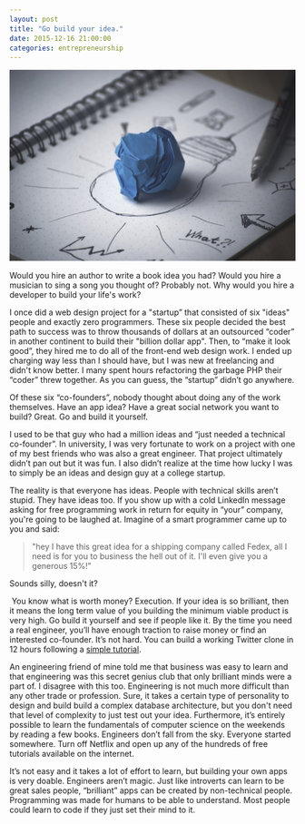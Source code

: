 ```yaml
---
layout: post
title: "Go build your idea."
date: 2015-12-16 21:00:00
categories: entrepreneurship
---
```


![Just build your own damn MVP!!](/assets/img/buildmvp/paper.jpg)

Would you hire an author to write a book idea you had? Would you hire a musician to sing a song you thought of? Probably not. Why would you hire a developer to build your life's work?

I once did a web design project for a "startup” that consisted of six "ideas" people and exactly zero programmers. These six people decided the best path to success was to throw thousands of dollars at an outsourced “coder” in another continent to build their "billion dollar app". Then, to “make it look good”, they hired me to do all of the front-end web design work. I ended up charging way less than I should have, but I was new at freelancing and didn't know better. I many spent hours refactoring the garbage PHP their “coder” threw together. As you can guess, the “startup” didn’t go anywhere.

<!--more-->

Of these six “co-founders”, nobody thought about doing any of the work themselves. Have an app idea? Have a great social network you want to build? Great. Go and build it yourself.

I used to be that guy who had a million ideas and “just needed a technical co-founder”. In university, I was very fortunate to work on a project with one of my best friends who was also a great engineer. That project ultimately didn’t pan out but it was fun. I also didn’t realize at the time how lucky I was to simply be an ideas and design guy at a college startup.

The reality is that everyone has ideas. People with technical skills aren’t stupid. They have ideas too. If you show up with a cold LinkedIn message asking for free programming work in return for equity in “your” company, you're going to be laughed at. Imagine of a smart programmer came up to you and said:

>"hey I have this great idea for a shipping company called Fedex, all I need is for you to business the hell out of it. I'll even give you a generous 15%!"

Sounds silly, doesn't it?

 You know what is worth money? Execution. If your idea is so brilliant, then it means the long term value of you building the minimum viable product is very high. Go build it yourself and see if people like it. By the time you need a real engineer, you’ll have enough traction to raise money or find an interested co-founder. It’s not hard. You can build a working Twitter clone in 12 hours following a [simple tutorial](https://www.railstutorial.org).

An engineering friend of mine told me that business was easy to learn and that engineering was this secret genius club that only brilliant minds were a part of. I disagree with this too. Engineering is not much more difficult than any other trade or profession. Sure, it takes a certain type of personality to design and build build a complex database architecture, but you don't need that level of complexity to just test out your idea. Furthermore, it’s entirely possible to learn the fundamentals of computer science on the weekends by reading a few books. Engineers don’t fall from the sky. Everyone started somewhere. Turn off Netflix and open up any of the hundreds of free tutorials available on the internet.

It’s not easy and it takes a lot of effort to learn, but building your own apps is very doable. Engineers aren’t magic. Just like introverts can learn to be great sales people, “brilliant” apps can be created by non-technical people. Programming was made for humans to be able to understand. Most people could learn to code if they just set their mind to it.
